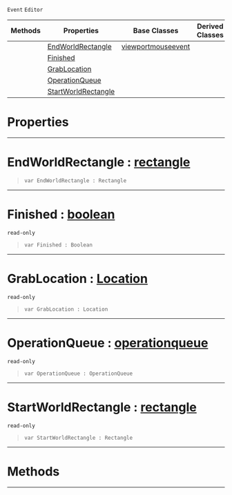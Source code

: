  `Event` `Editor`



|Methods|Properties|Base Classes|Derived Classes|
|---|---|---|---|
| |[ EndWorldRectangle](https://github.com/dragonCASTjosh/PlasmaDocs/blob/master/code_reference/class_reference/manipulatortoolevent.markdown#endworldrectangle-plasma-e)|[viewportmouseevent](https://github.com/dragonCASTjosh/PlasmaDocs/blob/master/code_reference/class_reference/viewportmouseevent.markdown)| |
| |[ Finished](https://github.com/dragonCASTjosh/PlasmaDocs/blob/master/code_reference/class_reference/manipulatortoolevent.markdown#finished-plasma-engine-doc)| | |
| |[ GrabLocation](https://github.com/dragonCASTjosh/PlasmaDocs/blob/master/code_reference/class_reference/manipulatortoolevent.markdown#grablocation-plasma-engine)| | |
| |[ OperationQueue](https://github.com/dragonCASTjosh/PlasmaDocs/blob/master/code_reference/class_reference/manipulatortoolevent.markdown#operationqueue-plasma-engi)| | |
| |[ StartWorldRectangle](https://github.com/dragonCASTjosh/PlasmaDocs/blob/master/code_reference/class_reference/manipulatortoolevent.markdown#startworldrectangle-plasma)| | |


 #  Properties


---  
 #  EndWorldRectangle : [rectangle](https://github.com/dragonCASTjosh/PlasmaDocs/blob/master/code_reference/class_reference/rectangle.markdown)

> 
> ``` lang=cpp, name=Lightning
> var EndWorldRectangle : Rectangle


---  
 #  Finished : [boolean](https://github.com/dragonCASTjosh/PlasmaDocs/blob/master/code_reference/lightning_base_types/boolean.markdown)

 `read-only`

> 
> ``` lang=cpp, name=Lightning
> var Finished : Boolean


---  
 #  GrabLocation : [Location](https://github.com/dragonCASTjosh/PlasmaDocs/blob/master/code_reference/enum_reference.markdown#location)

 `read-only`

> 
> ``` lang=cpp, name=Lightning
> var GrabLocation : Location


---  
 #  OperationQueue : [operationqueue](https://github.com/dragonCASTjosh/PlasmaDocs/blob/master/code_reference/class_reference/operationqueue.markdown)

 `read-only`

> 
> ``` lang=cpp, name=Lightning
> var OperationQueue : OperationQueue


---  
 #  StartWorldRectangle : [rectangle](https://github.com/dragonCASTjosh/PlasmaDocs/blob/master/code_reference/class_reference/rectangle.markdown)

 `read-only`

> 
> ``` lang=cpp, name=Lightning
> var StartWorldRectangle : Rectangle


---  
 #  Methods


---  
 

 